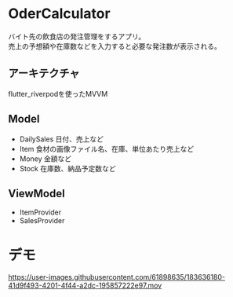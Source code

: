 # OderCalculator
バイト先の飲食店の発注管理をするアプリ。  
売上の予想額や在庫数などを入力すると必要な発注数が表示される。

## アーキテクチャ
flutter_riverpodを使ったMVVM

## Model
 - DailySales 日付、売上など
 - Item 食材の画像ファイル名、在庫、単位あたり売上など
 - Money 金額など
 - Stock 在庫数、納品予定数など

## ViewModel
 - ItemProvider
 - SalesProvider

# デモ


https://user-images.githubusercontent.com/61898635/183636180-41d9f493-4201-4f44-a2dc-195857222e97.mov

